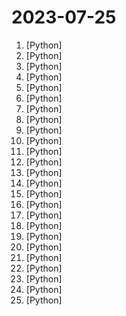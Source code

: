 # 2023-07-25

1. [](https://github.comundefined "Chat with your documents on your local device using GPT models. No data leaves your device and 100% private.") [Python]
2. [](https://github.comundefined "开源社区第一个能下载、能运行的中文 LLaMA2 模型！") [Python]
3. [](https://github.comundefined "An implementation of Retentive Network: A Successor to Transformer for Large Language Models") [Python]
4. [](https://github.comundefined "Clone a voice in 5 seconds to generate arbitrary speech in real-time") [Python]
5. [](https://github.comundefined "Running Llama 2 and other Open-Source LLMs on CPU Inference Locally for Document Q&A") [Python]
6. [](https://github.comundefined "🏡 Open source home automation that puts local control and privacy first.") [Python]
7. [](https://github.comundefined "Script to draw an image onto r/place (https://www.reddit.com/r/place/)") [Python]
8. [](https://github.comundefined "Meta-Transformer for Unified Multimodal Learning") [Python]
9. [](https://github.comundefined "Interact privately with your documents using the power of GPT, 100% privately, no data leaks") [Python]
10. [](https://github.comundefined "A gradio web UI for running Large Language Models like LLaMA, llama.cpp, GPT-J, Pythia, OPT, and GALACTICA.") [Python]
11. [](https://github.comundefined "Animation engine for explanatory math videos") [Python]
12. [](https://github.comundefined "Llama中文社区，最好的中文Llama大模型，完全开源可商用") [Python]
13. [](https://github.comundefined "🚀🎬 ShortGPT - Experimental AI framework for automated short/video content creation.") [Python]
14. [](https://github.comundefined "DialogStudio: Towards Richest and Most Diverse Unified Dataset Collection and Instruction-Aware Models for Conversational AI") [Python]
15. [](https://github.comundefined "A Grub Theme in the style of Minecraft!") [Python]
16. [](https://github.comundefined "Helper functions to create openai function calls w/ pydantic") [Python]
17. [](https://github.comundefined "") [Python]
18. [](https://github.comundefined "one-click deepfake (face swap)") [Python]
19. [](https://github.comundefined "Easy to use and open-source unknown stealer") [Python]
20. [](https://github.comundefined "All Algorithms implemented in Python") [Python]
21. [](https://github.comundefined "") [Python]
22. [](https://github.comundefined "GUI for a Vocal Remover that uses Deep Neural Networks.") [Python]
23. [](https://github.comundefined "リアルタイムボイスチェンジャー Realtime Voice Changer") [Python]
24. [](https://github.comundefined "improve Llama-2's proficiency in comprehension, generation, and translation of Chinese.") [Python]
25. [](https://github.comundefined "👋 Hey there new grad🎉! We've put together a collection of full-time job openings for SWE, Quant, PM and tech roles in 2024! 🚀") [Python]
